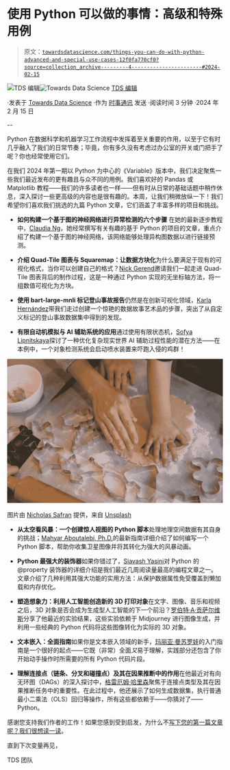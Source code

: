 # 使用 Python 可以做的事情：高级和特殊用例

> 原文：[`towardsdatascience.com/things-you-can-do-with-python-advanced-and-special-use-cases-12f0fa770cf0?source=collection_archive---------4-----------------------#2024-02-15`](https://towardsdatascience.com/things-you-can-do-with-python-advanced-and-special-use-cases-12f0fa770cf0?source=collection_archive---------4-----------------------#2024-02-15)

[](https://towardsdatascience.medium.com/?source=post_page---byline--12f0fa770cf0--------------------------------)![TDS 编辑](https://towardsdatascience.medium.com/?source=post_page---byline--12f0fa770cf0--------------------------------)[](https://towardsdatascience.com/?source=post_page---byline--12f0fa770cf0--------------------------------)![Towards Data Science](https://towardsdatascience.com/?source=post_page---byline--12f0fa770cf0--------------------------------) [TDS 编辑](https://towardsdatascience.medium.com/?source=post_page---byline--12f0fa770cf0--------------------------------)

·发表于 [Towards Data Science](https://towardsdatascience.com/?source=post_page---byline--12f0fa770cf0--------------------------------) ·作为 [时事通讯](https://towardsdatascience.com/?source=post_page---byline--12f0fa770cf0--------------------------------) 发送 ·阅读时间 3 分钟 ·2024 年 2 月 15 日

--

Python 在数据科学和机器学习工作流程中发挥着至关重要的作用，以至于它有时几乎融入了我们的日常节奏；毕竟，你有多久没有考虑过办公室的开关或门把手了呢？你也经常使用它们。

在我们 2024 年第一期以 Python 为中心的《Variable》版本中，我们决定聚焦一些我们最近发布的更有趣且与众不同的用例。我们喜欢好的 Pandas 或 Matplotlib 教程——我们的许多读者也一样——但有时从日常的基础话题中稍作休息，深入探讨一些更高级的内容也是很有趣的。本周，让我们稍微放纵一下！我们希望你们喜欢我们挑选的九篇 Python 文章，它们涵盖了丰富多样的项目和挑战。

+   **如何构建一个基于图的神经网络进行异常检测的六个步骤** 在她的最新逐步教程中，[Claudia Ng](https://medium.com/u/ba2da7b3b9c8?source=post_page---user_mention--12f0fa770cf0--------------------------------)，她经常撰写有关有趣的基于 Python 的项目的文章，重点介绍了构建一个基于图的神经网络，该网络能够处理异构图数据以进行链接预测。

+   **介绍 Quad-Tile 图表与 Squaremap：让数据方块化**为什么要满足于现有的可视化格式，当你可以创建自己的格式？[Nick Gerend](https://medium.com/u/fa23f7cc3eed?source=post_page---user_mention--12f0fa770cf0--------------------------------)邀请我们一起走进 Quad-Tile 图表背后的制作过程，这是一种通过 Python 实现的无坐标轴方法，将一组数值可视化为方块。

+   **使用 bart-large-mnli 标记登山事故报告**仍然是在创新可视化领域，[Karla Hernández](https://medium.com/u/e613ed6e6f3?source=post_page---user_mention--12f0fa770cf0--------------------------------)带我们走过创建一个惊艳的数据故事艺术品的步骤，突出了从自定义标记的登山事故数据集中得到的发现。

+   **有限自动机模拟与 AI 辅助系统的应用**通过使用有限状态机，[Sofya Lipnitskaya](https://medium.com/u/96353360997a?source=post_page---user_mention--12f0fa770cf0--------------------------------)探讨了一种优化复杂现实世界 AI 辅助过程性能的潜在方法——在本例中，一个对象检测系统会启动喷水装置来吓跑入侵的鸡群！

![](img/a0f4874a195b5c2dbd6e18cfe5bdb84e.png)

图片由 [Nicholas Safran](https://unsplash.com/@nicholas_safran?utm_source=medium&utm_medium=referral) 提供，来自 [Unsplash](https://unsplash.com/?utm_source=medium&utm_medium=referral)

+   **从太空看风暴：一个创建惊人视图的 Python 脚本**处理地理空间数据有其自身的挑战；[Mahyar Aboutalebi, Ph.D.](https://medium.com/u/7e6350a085ee?source=post_page---user_mention--12f0fa770cf0--------------------------------)的最新指南详细介绍了如何编写一个 Python 脚本，帮助你收集卫星图像并将其转化为强大的风暴动画。

+   **Python 最强大的装饰器**如果你错过了，[Siavash Yasini](https://medium.com/u/17613cac9c65?source=post_page---user_mention--12f0fa770cf0--------------------------------)对 Python 的 @property 装饰器的详细介绍是我们最近几周阅读量最高的编程文章之一。文章介绍了几种利用其强大功能的实用方法：从保护数据属性免受覆盖到懒加载和内存优化。

+   **塑造想象力：利用人工智能创造新的 3D 打印对象**在文字、图像、音乐和视频之后，3D 对象是否会成为生成型人工智能的下一个前沿？[罗伯特·A·贡萨尔维斯](https://medium.com/u/c97e6c73c13c?source=post_page---user_mention--12f0fa770cf0--------------------------------)分享了他最近的实验结果，这些实验依赖于 Midjourney 进行图像生成，并利用一些经典的 Python 代码将这些图像转化为实际的 3D 对象。

+   **文本嵌入：全面指南**如果你是文本嵌入领域的新手，[玛丽亚·曼苏罗娃](https://medium.com/u/15a29a4fc6ad?source=post_page---user_mention--12f0fa770cf0--------------------------------)的入门指南是一个很好的起点——它既（非常）全面*又*易于理解，实践部分还包含了你开始动手操作时所需要的所有 Python 代码片段。

+   **理解连接点（链条、分叉和碰撞点）及其在因果推断中的作用**在他最近对有向无环图（DAGs）的深入探讨中，[格雷厄姆·哈里森](https://medium.com/u/bd1c93739f33?source=post_page---user_mention--12f0fa770cf0--------------------------------)聚焦于连接点类型及其在因果推断任务中的重要性。在此过程中，他还展示了如何生成数据集，执行普通最小二乘法（OLS）回归等操作，所有这些都依赖于——你猜对了——Python。

感谢您支持我们作者的工作！如果您感到受到启发，为什么不[写下您的第一篇文章呢？我们很想读一读](http://bit.ly/write-for-tds)。

直到下次变量再见，

TDS 团队
